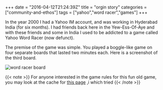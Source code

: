 +++
date = "2016-04-12T21:24:39Z"
title = "orgin story"
categories = ["community-and-ethos"]
tags = ["yahoo","word racer","games"]
+++

In the year 2000 I had a Yahoo IM account, and was working in Hyderabad India (for six months).  I had friends back here in the Yew-Ess-Of-Aye and with these friends and some in India I used to be addicted to a game called Yahoo Word Racer (now defunct).

The premise of the game was simple. You played a boggle-like game on four separate boards that lasted two minutes each. 
Here is a screenshot of the third board.
 
 ![word racer board](/images/wordracerboard.png)

{{< note >}}
For anyone interested in the game rules for this fun old game, you may look at the cache for <a href="http://webcache.googleusercontent.com/search?q=cache:dG83z2W3FMAJ:everything.explained.today/Word_Racer/+&cd=1&hl=en&ct=clnk&gl=us">this page</a> ,i which tried 
{{< /note >}}

